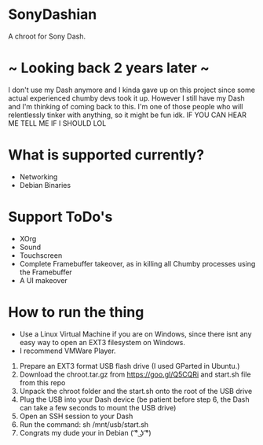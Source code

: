 # SonyDashian
A chroot for Sony Dash.

# ~ Looking back 2 years later ~
I  don't use my Dash anymore and I kinda gave up on this project since some actual experienced chumby devs took it up.
However I still have my Dash and I'm thinking of coming back to this.
I'm one of those people who will relentlessly tinker with anything, so it might be fun idk.
IF YOU CAN HEAR ME TELL ME IF I SHOULD LOL

# What is supported currently?
- Networking
- Debian Binaries

# Support ToDo's
- XOrg
- Sound
- Touchscreen
- Complete Framebuffer takeover, as in killing all Chumby processes using the Framebuffer
- A UI makeover

# How to run the thing
- Use a Linux Virtual Machine if you are on Windows, since there isnt any easy way to open an EXT3 filesystem on Windows. 
- I recommend VMWare Player.


1. Prepare an EXT3 format USB flash drive (I used GParted in Ubuntu.)
2. Download the chroot.tar.gz from https://goo.gl/Q5CQRi and start.sh file from this repo
3. Unpack the chroot folder and the start.sh onto the root of the USB drive
4. Plug the USB into your Dash device (be patient before step 6, the Dash can take a few seconds to mount the USB drive)
5. Open an SSH session to your Dash
6. Run the command: sh /mnt/usb/start.sh
7. Congrats my dude your in Debian
( ͡° ͜ʖ ͡°)

